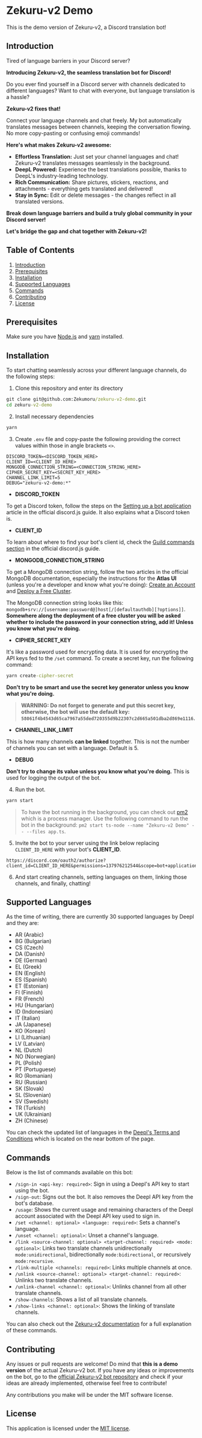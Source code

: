 # Zekuru-v2 Demo

This is the demo version of Zekuru-v2, a Discord translation bot!

## Introduction

Tired of language barriers in your Discord server?

**Introducing Zekuru-v2, the seamless translation bot for Discord!**

Do you ever find yourself in a Discord server with channels dedicated to different languages? Want to chat with everyone, but language translation is a hassle?  

**Zekuru-v2 fixes that!**  

Connect your language channels and chat freely. My bot automatically translates messages between channels, keeping the conversation flowing. No more copy-pasting or confusing emoji commands!

**Here's what makes Zekuru-v2 awesome:**

- **Effortless Translation:** Just set your channel languages and chat!  Zekuru-v2 translates messages seamlessly in the background.
- **DeepL Powered:** Experience the best translations possible, thanks to DeepL's industry-leading technology.
- **Rich Communication:** Share pictures, stickers, reactions, and attachments - everything gets translated and delivered!
- **Stay in Sync:** Edit or delete messages - the changes reflect in all translated versions.

**Break down language barriers and build a truly global community in your Discord server!**

**Let's bridge the gap and chat together with Zekuru-v2!**

## Table of Contents

1. [Introduction](#introduction)
2. [Prerequisites](#prerequisites)
3. [Installation](#installation)
4. [Supported Languages](#supported-languages)
5. [Commands](#commands)
6. [Contributing](#contributing)
7. [License](#license)

## Prerequisites

Make sure you have [Node.js](https://nodejs.org/en/learn/getting-started/how-to-install-nodejs) and [yarn](https://classic.yarnpkg.com/lang/en/docs/install/#windows-stable) installed.

## Installation

To start chatting seamlessly across your different language channels, do the following steps:

1. Clone this repository and enter its directory

```cmd
git clone git@github.com:Zekumoru/zekuru-v2-demo.git
cd zekuru-v2-demo
```

2. Install necessary dependencies

```cmd
yarn
```

3. Create `.env` file and copy-paste the following providing the correct values within those in angle brackets `<>`.

```env
DISCORD_TOKEN=<DISCORD_TOKEN_HERE>
CLIENT_ID=<CLIENT_ID_HERE>
MONGODB_CONNECTION_STRING=<CONNECTION_STRING_HERE>
CIPHER_SECRET_KEY=<SECRET_KEY_HERE>
CHANNEL_LINK_LIMIT=5
DEBUG="zekuru-v2-demo:*"
```

- **DISCORD_TOKEN**

To get a Discord token, follow the steps on the [Setting up a bot application](https://discordjs.guide/preparations/setting-up-a-bot-application.html#creating-your-bot) article in the official discord.js guide. It also explains what a Discord token is.

- **CLIENT_ID**

To learn about where to find your bot's client id, check the [Guild commands section](https://discordjs.guide/creating-your-bot/command-deployment.html#guild-commands) in the official discord.js guide.

- **MONGODB_CONNECTION_STRING**

To get a MongoDB connection string, follow the two articles in the official MongoDB documentation, especially the instructions for the **Atlas UI** (unless you're a developer and know what you're doing): [Create an Account](https://www.mongodb.com/docs/atlas/tutorial/create-atlas-account/) and [Deploy a Free Cluster](https://www.mongodb.com/docs/atlas/tutorial/deploy-free-tier-cluster/).

The MongoDB connection string looks like this: `mongodb+srv://[username:password@]host[/[defaultauthdb][?options]]`. **Somewhere along the deployment of a free cluster you will be asked whether to include the password in your connection string, add it! Unless you know what you're doing.**

- **CIPHER_SECRET_KEY**

It's like a password used for encrypting data. It is used for encrypting the API keys fed to the `/set` command. To create a secret key, run the following command:

```cmd
yarn create-cipher-secret
```

**Don't try to be smart and use the secret key generator unless you know what you're doing.**

> **WARNING: Do not forget to generate and put this secret key, otherwise, the bot will use the default key: `58061f4b4543d65ca7967a55ded720355d9b22307c2d665a501dba2d869e1116`.**

- **CHANNEL_LINK_LIMIT**

This is how many channels **can be linked** together. This is not the number of channels you can set with a language. Default is 5.

- **DEBUG**

**Don't try to change its value unless you know what you're doing.** This is used for logging the output of the bot.

4. Run the bot.

```cmd
yarn start
```

> To have the bot running in the background, you can check out [pm2](https://pm2.keymetrics.io/) which is a process manager. Use the following command to run the bot in the background: `pm2 start ts-node --name "Zekuru-v2 Demo" -- --files app.ts`.

5. Invite the bot to your server using the link below replacing `CLIENT_ID_HERE` with your bot's **CLIENT_ID**.

```link
https://discord.com/oauth2/authorize?client_id=CLIENT_ID_HERE&permissions=137976212544&scope=bot+applications.commands
```

6. And start creating channels, setting languages on them, linking those channels, and finally, chatting!

## Supported Languages

As the time of writing, there are currently 30 supported languages by Deepl and they are:

- AR (Arabic)
- BG (Bulgarian)
- CS (Czech)
- DA (Danish)
- DE (German)
- EL (Greek)
- EN (English)
- ES (Spanish)
- ET (Estonian)
- FI (Finnish)
- FR (French)
- HU (Hungarian)
- ID (Indonesian)
- IT (Italian)
- JA (Japanese)
- KO (Korean)
- LI (Lithuanian)
- LV (Latvian)
- NL (Dutch)
- NO (Norwegian)
- PL (Polish)
- PT (Portuguese)
- RO (Romanian)
- RU (Russian)
- SK (Slovak)
- SL (Slovenian)
- SV (Swedish)
- TR (Turkish)
- UK (Ukrainian)
- ZH (Chinese)

You can check the updated list of languages in the [Deepl's Terms and Conditions](https://www.deepl.com/pro-license) which is located on the near bottom of the page.

## Commands

Below is the list of commands available on this bot:

- `/sign-in <api-key: required>`: Sign in using a Deepl's API key to start using the bot.
- `/sign-out`: Signs out the bot. It also removes the Deepl API key from the bot's database.
- `/usage`: Shows the current usage and remaining characters of the Deepl account associated with the Deepl API key used to sign in.
- `/set <channel: optional> <language: required>`: Sets a channel's language.
- `/unset <channel: optional>`: Unset a channel's language.
- `/link <source-channel: optional> <target-channel: required> <mode: optional>`: Links two translate channels unidirectionally `mode:unidirectional`, bidirectionally `mode:bidirectional`, or recursively `mode:recursive`.
- `/link-multiple <channels: required>`: Links multiple channels at once.
- `/unlink <source-channel: optional> <target-channel: required>`: Unlinks two translate channels.
- `/unlink-channel <channel: optional>`: Unlinks channel from all other translate channels.
- `/show-channels`: Shows a list of all translate channels.
- `/show-links <channel: optional>`: Shows the linking of translate channels.

You can also check out the [Zekuru-v2 documentation](https://zekuru-v2.zekumoru.com/) for a full explanation of these commands.

## Contributing

Any issues or pull requests are welcome! Do mind that **this is a demo version** of the actual Zekuru-v2 bot. If you have any ideas or improvements on the bot, go to the [official Zekuru-v2 bot repository](https://github.com/Zekumoru/zekuru-v2) and check if your ideas are already implemented, otherwise feel free to contribute!

Any contributions you make will be under the MIT software license.

## License

This application is licensed under the [MIT license](LICENSE).
